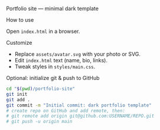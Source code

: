 Portfolio site — minimal dark template

How to use

Open `index.html` in a browser.

Customize
- Replace `assets/avatar.svg` with your photo or SVG.
- Edit `index.html` text (name, bio, links).
- Tweak styles in `styles/main.css`.

Optional: initialize git & push to GitHub
```bash
cd "$(pwd)/portfolio-site"
git init
git add .
git commit -m "Initial commit: dark portfolio template"
# create repo on GitHub and add remote, then:
# git remote add origin git@github.com:USERNAME/REPO.git
# git push -u origin main
```
